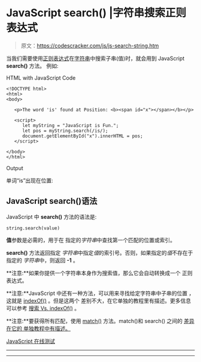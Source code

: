# JavaScript search() |字符串搜索正则表达式

> 原文：<https://codescracker.com/js/js-search-string.htm>

当我们需要使用[正则表达式](/js/js-regular-expression.htm)在[字符串](/js/js-strings.htm)中搜索子串(值)时，就会用到 JavaScript **search()** 方法。 例如:

HTML with JavaScript Code

```
<!DOCTYPE html>
<html>
<body>

   <p>The word 'is' found at Position: <b><span id="x"></span></b></p>

   <script>
      let myString = "JavaScript is Fun.";
      let pos = myString.search(/is/);
      document.getElementById("x").innerHTML = pos;
   </script>

</body>
</html>
```

Output

单词“is”出现在位置:

## JavaScript search()语法

JavaScript 中 **search()** 方法的语法是:

```
string.search(value)
```

**值**参数是必需的，用于在 指定的*字符串*中查找第一个匹配的位置或索引。

**search()** 方法返回指定 *字符串*中指定*值*的索引号。否则，如果指定的*值*不存在于指定的 *字符串*中，则返回 **-1** 。

**注意:**如果你提供一个字符串本身作为搜索值，那么它会自动转换成一个 正则表达式。

**注意:**JavaScript 中还有一种方法，可以用来寻找给定字符串中子串的位置 ，这就是 [indexOf()](/js/js-indexOf-string.htm) 。但是这两个 差别不大，在它单独的教程里有描述。更多信息可以参考 [搜索 Vs. indexOf()](/js/js-indexOf-vs-search.htm) 。

**注意:**要获得所有匹配，使用 [match()](/js/js-match-string.htm) 方法。match()和 search() 之间的 [差异在它的 单独教程中有描述。](/js/js-match-vs-search.htm)

[JavaScript 在线测试](/exam/showtest.php?subid=6)

* * *

* * *